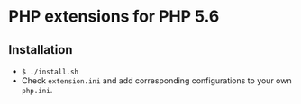 # PHP extensions for PHP 5.6

## Installation

- `$ ./install.sh`
- Check `extension.ini` and add corresponding configurations to your own `php.ini`.
